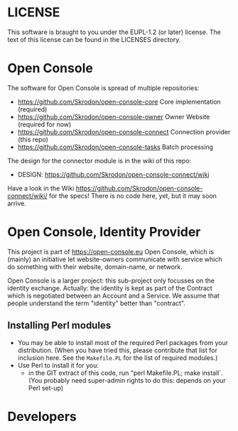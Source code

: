 
# LICENSE

This software is braught to you under the EUPL-1.2 (or later) license.
The text of this license can be found in the LICENSES directory.

# Open Console

The software for Open Console is spread of multiple repositories:
  * <https://github.com/Skrodon/open-console-core> Core implementation (required)
  * <https://github.com/Skrodon/open-console-owner> Owner Website (required for now)
  * <https://github.com/Skrodon/open-console-connect> Connection provider (this repo)
  * <https://github.com/Skrodon/open-console-tasks> Batch processing

The design for the connector module is in the wiki of this repo:
  * DESIGN: <https://github.com/Skrodon/open-console-connect/wiki>

Have a look in the Wiki <https://github.com/Skrodon/open-console-connect/wiki/> for the
specs!  There is no code here, yet, but it may soon arrive.

# Open Console, Identity Provider
 
This project is part of https://open-console.eu Open Console, which is
(mainly) an initiative let website-owners communicate with service
which do something with their website, domain-name, or network.

Open Console is a larger project: this sub-project only focusses on the
identity exchange.  Actually: the identity is kept as part of the Contract
which is negotiated between an Account and a Service.  We assume that
people understand the term "identity" better than "contract".

## Installing Perl modules

  * You may be able to install most of the required Perl packages from your distribution.  (When you have tried this, please contribute that list for inclusion here.  See the `Makefile.PL` for the list of required modules.)
  * Use Perl to install it for you:
	  * in the GIT extract of this code, run "perl Makefile.PL; make install`.  (You probably need super-admin rights to do this: depends on your Perl set-up)

# Developers
